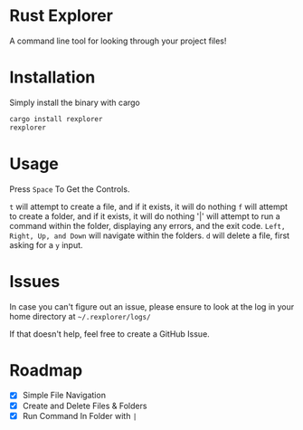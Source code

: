 # Rust Explorer
A command line tool for looking through your project files!

# Installation

Simply install the binary with cargo
```bash
cargo install rexplorer
rexplorer
```

# Usage
Press `Space` To Get the Controls.

`t` will attempt to create a file, and if it exists, it will do nothing
`f` will attempt to create a folder, and if it exists, it will do nothing
'|' will attempt to run a command within the folder, displaying any errors, and the exit code.
`Left, Right, Up, and Down` will navigate within the folders.
`d` will delete a file, first asking for a `y` input.

# Issues
In case you can't figure out an issue, please ensure to look at the log in your home directory at `~/.rexplorer/logs/`

If that doesn't help, feel free to create a GitHub Issue.

# Roadmap
- [x] Simple File Navigation
- [x] Create and Delete Files & Folders
- [x] Run Command In Folder with `|`